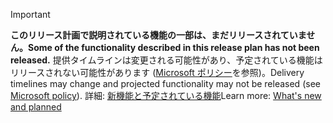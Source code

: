 > [!IMPORTANT]
> <span data-ttu-id="4220a-101">**このリリース計画で説明されている機能の一部は、まだリリースされていません。**</span><span class="sxs-lookup"><span data-stu-id="4220a-101">**Some of the functionality described in this release plan has not been released.**</span></span> <span data-ttu-id="4220a-102">提供タイムラインは変更される可能性があり、予定されている機能はリリースされない可能性があります ([Microsoft ポリシー](https://go.microsoft.com/fwlink/p/?linkid=2007332)を参照)。</span><span class="sxs-lookup"><span data-stu-id="4220a-102">Delivery timelines may change and projected functionality may not be released (see [Microsoft policy](https://go.microsoft.com/fwlink/p/?linkid=2007332)).</span></span> <span data-ttu-id="4220a-103">詳細: [新機能と予定されている機能](/dynamics365-release-plan/2020wave1/industry-accelerators/health/planned-features)</span><span class="sxs-lookup"><span data-stu-id="4220a-103">Learn more: [What's new and planned](/dynamics365-release-plan/2020wave1/industry-accelerators/health/planned-features)</span></span> 
